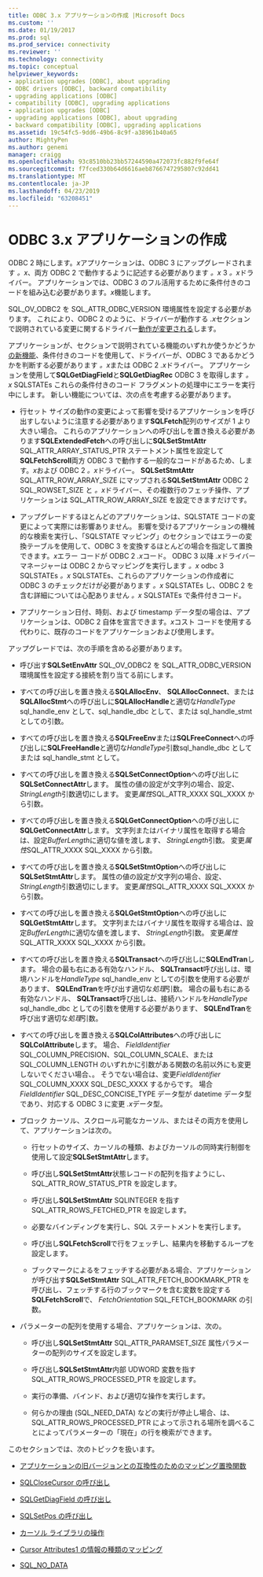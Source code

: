 ```yaml
---
title: ODBC 3.x アプリケーションの作成 |Microsoft Docs
ms.custom: ''
ms.date: 01/19/2017
ms.prod: sql
ms.prod_service: connectivity
ms.reviewer: ''
ms.technology: connectivity
ms.topic: conceptual
helpviewer_keywords:
- application upgrades [ODBC], about upgrading
- ODBC drivers [ODBC], backward compatibility
- upgrading applications [ODBC]
- compatibility [ODBC], upgrading applications
- application upgrades [ODBC]
- upgrading applications [ODBC], about upgrading
- backward compatibility [ODBC], upgrading applications
ms.assetid: 19c54fc5-9dd6-49b6-8c9f-a38961b40a65
author: MightyPen
ms.author: genemi
manager: craigg
ms.openlocfilehash: 93c8510bb23bb57244590a472073fc882f9fe64f
ms.sourcegitcommit: f7fced330b64d6616aeb8766747295807c92dd41
ms.translationtype: MT
ms.contentlocale: ja-JP
ms.lasthandoff: 04/23/2019
ms.locfileid: "63208451"
---
```

# <a name="writing-odbc-3x-applications"></a>ODBC 3.x アプリケーションの作成
ODBC 2 時にします。*x*アプリケーションは、ODBC 3 にアップグレードされます *。x*、両方 ODBC 2 で動作するように記述する必要があります *。x* 3 *。x*ドライバー。 アプリケーションでは、ODBC 3 のフル活用するために条件付きのコードを組み込む必要があります。*x*機能します。  
  
 SQL_OV_ODBC2 を SQL_ATTR_ODBC_VERSION 環境属性を設定する必要があります。 これにより、ODBC 2 のように、ドライバーが動作する *.x*セクションで説明されている変更に関するドライバー[動作が変更される](../../../odbc/reference/develop-app/behavioral-changes.md)します。  
  
 アプリケーションが、セクションで説明されている機能のいずれか使うかどうか[の新機能](../../../odbc/reference/develop-app/new-features.md)、条件付きのコードを使用して、ドライバーが、ODBC 3 であるかどうかを判断する必要があります *。x*または ODBC 2 *.x*ドライバー。 アプリケーションを使用して**SQLGetDiagField**と**SQLGetDiagRec** ODBC 3 を取得します *。x* SQLSTATEs これらの条件付きのコード フラグメントの処理中にエラーを実行中にします。 新しい機能については、次の点を考慮する必要があります。  
  
-   行セット サイズの動作の変更によって影響を受けるアプリケーションを呼び出すしないように注意する必要があります**SQLFetch**配列のサイズが 1 より大きい場合。 これらのアプリケーションへの呼び出しを置き換える必要があります**SQLExtendedFetch**への呼び出しに**SQLSetStmtAttr** SQL_ATTR_ARRAY_STATUS_PTR ステートメント属性を設定して**SQLFetchScroll**両方 ODBC 3 で動作する一般的なコードがあるため、します。*x*および ODBC 2 *。x*ドライバー。 **SQLSetStmtAttr** SQL_ATTR_ROW_ARRAY_SIZE にマップされる**SQLSetStmtAttr** ODBC 2 SQL_ROWSET_SIZE と *。x*ドライバー、その複数行のフェッチ操作、アプリケーションは SQL_ATTR_ROW_ARRAY_SIZE を設定できますだけです。  
  
-   アップグレードするほとんどのアプリケーションは、SQLSTATE コードの変更によって実際には影響ありません。 影響を受けるアプリケーションの機械的な検索を実行し、「SQLSTATE マッピング」のセクションではエラーの変換テーブルを使用して、ODBC 3 を変換するほとんどの場合を指定して置換できます。*x*エラー コードが ODBC 2 *.x*コード。 ODBC 3 以降 *.x*ドライバー マネージャーは ODBC 2 からマッピングを実行します *。x* odbc 3 SQLSTATEs *。x* SQLSTATEs、これらのアプリケーションの作成者に ODBC 3 のチェックだけが必要があります *。x* SQLSTATEs し、ODBC 2 を含む詳細については心配ありません *。x* SQLSTATEs で条件付きコード。  
  
-   アプリケーション日付、時刻、および timestamp データ型の場合は、アプリケーションは、ODBC 2 自体を宣言できます。*x*コスト コードを使用する代わりに、既存のコードをアプリケーションおよび使用します。  
  
 アップグレードでは、次の手順を含める必要があります。  
  
-   呼び出す**SQLSetEnvAttr** SQL_OV_ODBC2 を SQL_ATTR_ODBC_VERSION 環境属性を設定する接続を割り当てる前にします。  
  
-   すべての呼び出しを置き換える**SQLAllocEnv**、 **SQLAllocConnect**、または**SQLAllocStmt**への呼び出しに**SQLAllocHandle**と適切な*HandleType* sql_handle_env として、sql_handle_dbc として、または sql_handle_stmt としての引数。  
  
-   すべての呼び出しを置き換える**SQLFreeEnv**または**SQLFreeConnect**への呼び出しに**SQLFreeHandle**と適切な*HandleType*引数sql_handle_dbc としてまたは sql_handle_stmt として。  
  
-   すべての呼び出しを置き換える**SQLSetConnectOption**への呼び出しに**SQLSetConnectAttr**します。 属性の値の設定が文字列の場合、設定、 *StringLength*引数適切にします。 変更*属性*SQL_ATTR_XXXX SQL_XXXX から引数。  
  
-   すべての呼び出しを置き換える**SQLGetConnectOption**への呼び出しに**SQLGetConnectAttr**します。 文字列またはバイナリ属性を取得する場合は、設定*BufferLength*に適切な値を渡します、 *StringLength*引数。 変更*属性*SQL_ATTR_XXXX SQL_XXXX から引数。  
  
-   すべての呼び出しを置き換える**SQLSetStmtOption**への呼び出しに**SQLSetStmtAttr**します。 属性の値の設定が文字列の場合、設定、 *StringLength*引数適切にします。 変更*属性*SQL_ATTR_XXXX SQL_XXXX から引数。  
  
-   すべての呼び出しを置き換える**SQLGetStmtOption**への呼び出しに**SQLGetStmtAttr**します。 文字列またはバイナリ属性を取得する場合は、設定*BufferLength*に適切な値を渡します、 *StringLength*引数。 変更*属性*SQL_ATTR_XXXX SQL_XXXX から引数。  
  
-   すべての呼び出しを置き換える**SQLTransact**への呼び出しに**SQLEndTran**します。 場合の最も右にある有効なハンドル、 **SQLTransact**呼び出しは、環境ハンドルを*HandleType* sql_handle_env としての引数を使用する必要があります、 **SQLEndTran**を呼び出す適切な*処理*引数。 場合の最も右にある有効なハンドル、 **SQLTransact**呼び出しは、接続ハンドルを*HandleType* sql_handle_dbc としての引数を使用する必要があります、 **SQLEndTran**を呼び出す適切な*処理*引数。  
  
-   すべての呼び出しを置き換える**SQLColAttributes**への呼び出しに**SQLColAttribute**します。 場合、 *FieldIdentifier* SQL_COLUMN_PRECISION、SQL_COLUMN_SCALE、または SQL_COLUMN_LENGTH のいずれかに引数がある関数の名前以外にも変更しないでください場合、。 そうでない場合は、変更*FieldIdentifier* SQL_COLUMN_XXXX SQL_DESC_XXXX するからです。 場合*FieldIdentifier* SQL_DESC_CONCISE_TYPE データ型が datetime データ型であり、対応する ODBC 3 に変更 *.x*データ型。  
  
-   ブロック カーソル、スクロール可能なカーソル、またはその両方を使用して、アプリケーションは次の。  
  
    -   行セットのサイズ、カーソルの種類、およびカーソルの同時実行制御を使用して設定**SQLSetStmtAttr**します。  
  
    -   呼び出し**SQLSetStmtAttr**状態レコードの配列を指すようにし、SQL_ATTR_ROW_STATUS_PTR を設定します。  
  
    -   呼び出し**SQLSetStmtAttr** SQLINTEGER を指す SQL_ATTR_ROWS_FETCHED_PTR を設定します。  
  
    -   必要なバインディングを実行し、SQL ステートメントを実行します。  
  
    -   呼び出し**SQLFetchScroll**で行をフェッチし、結果内を移動するループを設定します。  
  
    -   ブックマークによるをフェッチする必要がある場合、アプリケーションが呼び出す**SQLSetStmtAttr** SQL_ATTR_FETCH_BOOKMARK_PTR を呼び出し、フェッチする行のブックマークを含む変数を設定する**SQLFetchScroll**で、 *FetchOrientation* SQL_FETCH_BOOKMARK の引数。  
  
-   パラメーターの配列を使用する場合、アプリケーションは、次の。  
  
    -   呼び出し**SQLSetStmtAttr** SQL_ATTR_PARAMSET_SIZE 属性パラメーターの配列のサイズを設定します。  
  
    -   呼び出し**SQLSetStmtAttr**内部 UDWORD 変数を指す SQL_ATTR_ROWS_PROCESSED_PTR を設定します。  
  
    -   実行の準備、バインド、および適切な操作を実行します。  
  
    -   何らかの理由 (SQL_NEED_DATA) などの実行が停止し場合、は、SQL_ATTR_ROWS_PROCESSED_PTR によって示される場所を調べることによってパラメーターの「現在」の行を検索ができます。  
  
 このセクションでは、次のトピックを扱います。  
  
-   [アプリケーションの旧バージョンとの互換性のためのマッピング置換関数](../../../odbc/reference/develop-app/mapping-replacement-functions-for-backward-compatibility-of-applications.md)  
  
-   [SQLCloseCursor の呼び出し](../../../odbc/reference/develop-app/calling-sqlclosecursor.md)  
  
-   [SQLGetDiagField の呼び出し](../../../odbc/reference/develop-app/calling-sqlgetdiagfield.md)  
  
-   [SQLSetPos の呼び出し](../../../odbc/reference/develop-app/calling-sqlsetpos.md)  
  
-   [カーソル ライブラリの操作](../../../odbc/reference/develop-app/cursor-library-operations.md)  
  
-   [Cursor Attributes1 の情報の種類のマッピング](../../../odbc/reference/develop-app/mapping-the-cursor-attributes1-information-types.md)  
  
-   [SQL_NO_DATA](../../../odbc/reference/develop-app/sql-no-data.md)
